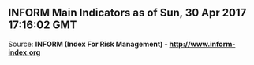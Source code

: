 ## INFORM Main Indicators as of Sun, 30 Apr 2017 17:16:02 GMT

Source: **INFORM (Index For Risk Management) - http://www.inform-index.org**